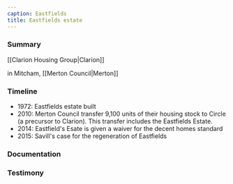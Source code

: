 ```yaml
---
caption: Eastfields
title: Eastfields estate
---
```


### Summary

[[Clarion Housing Group|Clarion]]

in Mitcham, [[Merton Council|Merton]]

### Timeline

- 1972: Eastfields estate built
- 2010: Merton Council transfer 9,100 units of their housing stock to Circle (a precursor to Clarion). This transfer includes the Eastfields Estate. 
- 2014: Eastfield's Esate is given a waiver for the decent homes standard
- 2015: Savill's case for the regeneration of Eastfields

### Documentation

### Testimony

